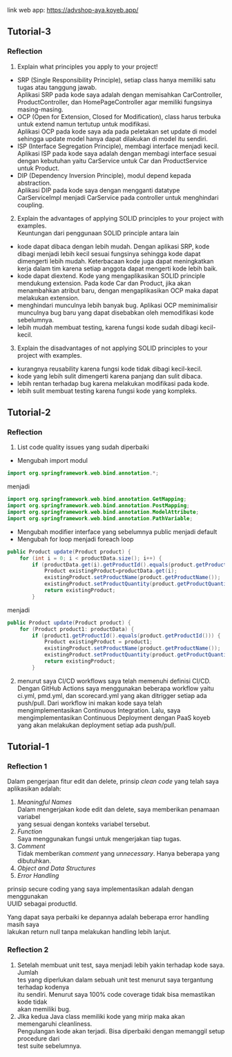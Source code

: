 link web app: https://advshop-aya.koyeb.app/

## Tutorial-3
### Reflection
1. Explain what principles you apply to your project!
- SRP (Single Responsibility Principle), setiap class hanya memiliki satu tugas atau tanggung jawab. <br>
Aplikasi SRP pada kode saya adalah dengan memisahkan CarController, ProductController, dan HomePageController agar memiliki fungsinya masing-masing.
- OCP (Open for Extension, Closed for Modification), class harus terbuka untuk extend namun tertutup untuk modifikasi. <br>
Aplikasi OCP pada kode saya ada pada peletakan set update di model sehingga update model hanya dapat dilakukan di model itu sendiri.
- ISP (Interface Segregation Principle), membagi interface menjadi kecil. <br>
Aplikasi ISP pada kode saya adalah dengan membagi interface sesuai dengan kebutuhan yaitu CarService untuk Car dan ProductService untuk Product.
- DIP (Dependency Inversion Principle), modul depend kepada abstraction. <br>
Aplikasi DIP pada kode saya dengan mengganti datatype CarServiceImpl menjadi CarService pada controller untuk menghindari coupling.

2. Explain the advantages of applying SOLID principles to your project with examples. <br>
Keuntungan dari penggunaan SOLID principle antara lain
- kode dapat dibaca dengan lebih mudah. Dengan aplikasi SRP, kode dibagi menjadi lebih kecil sesuai fungsinya sehingga kode dapat dimengerti lebih mudah. Keterbacaan kode juga dapat meningkatkan kerja dalam tim karena setiap anggota dapat mengerti kode lebih baik.
- kode dapat diextend. Kode yang mengaplikasikan SOLID principle mendukung extension. Pada kode Car dan Product, jika akan menambahkan atribut baru, dengan mengaplikasikan OCP maka dapat melakukan extension.
- menghindari munculnya lebih banyak bug. Aplikasi OCP meminimalisir munculnya bug baru yang dapat disebabkan oleh memodifikasi kode sebelumnya.
- lebih mudah membuat testing, karena fungsi kode sudah dibagi kecil-kecil.

3. Explain the disadvantages of not applying SOLID principles to your project with examples. <br>
- kurangnya reusability karena fungsi kode tidak dibagi kecil-kecil.
- kode yang lebih sulit dimengerti karena panjang dan sulit dibaca.
- lebih rentan terhadap bug karena melakukan modifikasi pada kode.
- lebih sulit membuat testing karena fungsi kode yang kompleks.

## Tutorial-2
### Reflection
1. List code quality issues yang sudah diperbaiki
- Mengubah import modul
```java
import org.springframework.web.bind.annotation.*;
```
menjadi
```java
import org.springframework.web.bind.annotation.GetMapping;
import org.springframework.web.bind.annotation.PostMapping;
import org.springframework.web.bind.annotation.ModelAttribute;
import org.springframework.web.bind.annotation.PathVariable;
```
- Mengubah modifier interface yang sebelumnya public menjadi default
- Mengubah for loop menjadi foreach loop
```java
public Product update(Product product) {
    for (int i = 0; i < productData.size(); i++) {
        if (productData.get(i).getProductId().equals(product.getProductId())){
            Product existingProduct=productData.get(i);
            existingProduct.setProductName(product.getProductName());
            existingProduct.setProductQuantity(product.getProductQuantity());
            return existingProduct;
        }
```
menjadi
```java
public Product update(Product product) {
    for (Product product1: productData) {
        if (product1.getProductId().equals(product.getProductId())) {
            Product existingProduct = product1;
            existingProduct.setProductName(product.getProductName());
            existingProduct.setProductQuantity(product.getProductQuantity());
            return existingProduct;
        }
```

2. menurut saya CI/CD workflows saya telah memenuhi definisi CI/CD. Dengan GitHub Actions saya menggunakan beberapa workflow yaitu ci.yml, pmd.yml, dan scorecard.yml yang akan ditrigger setiap ada push/pull. Dari workflow ini makan kode saya telah mengimplementasikan Continuous Integration. Lalu, saya mengimplementasikan Continuous Deployment dengan PaaS koyeb yang akan melakukan deployment setiap ada push/pull.


## Tutorial-1
### Reflection 1
Dalam pengerjaan fitur edit dan delete, prinsip _clean code_ yang telah saya <br>
aplikasikan adalah: <br>
1. _Meaningful Names_ <br>
Dalam mengerjakan kode edit dan delete, saya memberikan penamaan variabel <br>
yang sesuai dengan konteks variabel tersebut.
2. _Function_ <br>
Saya menggunakan fungsi untuk mengerjakan tiap tugas.
3. _Comment_ <br>
Tidak memberikan _comment_ yang _unnecessary_. Hanya beberapa yang dibutuhkan.
4. _Object and Data Structures_
5. _Error Handling_

prinsip secure coding yang saya implementasikan adalah dengan menggunakan <br>
UUID sebagai productId.

Yang dapat saya perbaiki ke depannya adalah beberapa error handling masih saya <br>
lakukan return null tanpa melakukan handling lebih lanjut.

### Reflection 2
1. Setelah membuat unit test, saya menjadi lebih yakin terhadap kode saya. Jumlah <br>
tes yang diperlukan dalam sebuah unit test menurut saya tergantung terhadap kodenya <br>
itu sendiri. Menurut saya 100% code coverage tidak bisa memastikan kode tidak <br> 
akan memiliki bug.
2. JIka kedua Java class memiliki kode yang mirip maka akan memengaruhi cleanliness. <br>
Pengulangan kode akan terjadi. Bisa diperbaiki dengan memanggil setup procedure dari <br>
test suite sebelumnya.